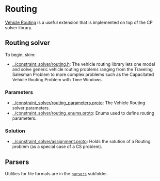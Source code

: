 # Routing

[Vehicle Routing](http://en.wikipedia.org/wiki/Vehicle_routing) is a useful
extension that is implemented on top of the CP solver library.

## Routing solver

To begin, skim:

*   [../constraint_solver/routing.h](../constraint_solver/routing.h): The
    vehicle routing library lets one model and solve generic vehicle routing
    problems ranging from the Traveling Salesman Problem to more complex
    problems such as the Capacitated Vehicle Routing Problem with Time Windows.

### Parameters

*   [../constraint_solver/routing_parameters.proto](../constraint_solver/routing_parameters.proto):
    The Vehicle Routing solver parameters.
*   [../constraint_solver/routing_enums.proto](../constraint_solver/routing_enums.proto):
    Enums used to define routing parameters.

### Solution

*   [../constraint_solver/assignment.proto](../constraint_solver/assignment.proto):
    Holds the solution of a Routing problem (as a special case of a CS problem).

## Parsers

Utilities for file formats are in the
[`parsers`](../routing/parsers) subfolder.
